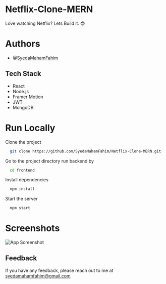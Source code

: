 # Netflix-Clone-MERN
Love watching Netflix? Lets Build it. 😎





# Authors

- [@SyedaMahamFahim](https://github.com/SyedaMahamFahim/)

## Tech Stack
- React
- Node.js
- Framer Motion
- JWT
- MongoDB


# Run Locally

Clone the project

```bash
  git clone https://github.com/SyedaMahamFahim/Netflix-Clone-MERN.git
```

Go to the project directory run backend by 

```bash
  cd frontend
```

Install dependencies

```bash
  npm install
```


Start the server

```bash
  npm start
```

# Screenshots

![App Screenshot](https://user-images.githubusercontent.com/79671325/189200842-d0a73ac8-8635-4d01-90b2-16a5e2927805.png)





## Feedback

If you have any feedback, please reach out to me at syedamahamfahim@gmail.com

